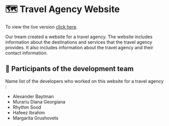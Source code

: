 # :world_map: Travel Agency Website
To view the live version [click here](https://ritagr.github.io/client-website-kreativstorm/). 

Our tream created a website for a travel agency. The website includes information about the destinations and services that the travel agency provides. 
It also includes information about the travel agency and their contact information.

## :handshake: Participants of the development team
Name list of the developers who worked on this website for a travel agency :
- Alexander Baytman  
- Murariu Diana Georgiana
- Rhythm Sood
- Hafeez Ibrahim
- Margarita Grushovets
